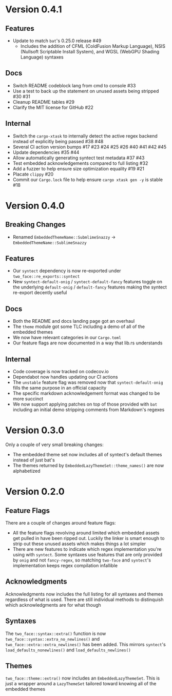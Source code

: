 # Version 0.4.1

## Features

- Update to match `bat`'s 0.25.0 release #49
  - Includes the addition of CFML (ColdFusion Markup Language), NSIS (Nullsoft
    Scriptable Install System), and WGSL (WebGPU Shading Language) syntaxes

## Docs

- Switch README codeblock lang from cmd to console #33
- Use a test to back up the statement on unused assets being stripped #30 #31
- Cleanup README tables #29
- Clarify the MIT license for GitHub #22

## Internal

- Switch the `cargo-xtask` to internally detect the active regex backend instead
  of explicitly being passed #38 #48
- Several CI action version bumps #17 #23 #24 #25 #26 #40 #41 #42 #45
- Update dependencies #35 #44
- Allow automatically generating syntect test metadata #37 #43
- Test embedded acknowledgements compared to full listing #32
- Add a fuzzer to help ensure size optimization equality #19 #21
- Placate `clippy` #20
- Commit our `Cargo.lock` file to help ensure `cargo xtask gen -y` is stable #18

# Version 0.4.0

## Breaking Changes

- Renamed `EmbeddedThemeName::SubmlimeSnazzy` ->
  `EmbeddedThemeName::SublimeSnazzy`

## Features

- Our `syntect` dependency is now re-exported under `two_face::re_exports::syntect`
- New `syntect-default-onig` / `syntect-default-fancy` features toggle on the
  underlying `default-onig` / `default-fancy` features making the syntect
  re-export decently useful

## Docs

- Both the README and docs landing page got an overhaul
- The `theme` module got some TLC including a demo of all of the embedded themes
- We now have relevant categories in our `Cargo.toml`
- Our feature flags are now documented in a way that lib.rs understands

## Internal

- Code coverage is now tracked on codecov.io
- Dependabot now handles updating our CI actions
- The `unstable` feature flag was removed now that `syntect-default-onig` fills
  the same purpose in an official capacity
- The specific markdown acknowledgement format was changed to be more succinct
- We now support applying patches on top of those provided with `bat` including
  an initial demo stripping comments from Markdown's regexes

# Version 0.3.0

Only a couple of very small breaking changes:

- The embedded theme set now includes all of syntect's default themes instead of
  just bat's
- The themes returned by `EmbeddedLazyThemeSet::theme_names()` are now
  alphabetized

# Version 0.2.0

## Feature Flags

There are a couple of changes around feature flags:

- All the feature flags revolving around limited which embedded assets get
  pulled in have been ripped out. Luckily the linker is smart enough to strip
  out these unused assets which makes things a lot simpler
- There are new features to indicate which regex implementation you're using
  with `syntect`. Some syntaxes use features that are only provided by `onig`
  and not `fancy-regex`, so matching `two-face` and `syntect`'s implementation
  keeps regex compilation infallible

## Acknowledgments

Acknowledgments now includes the full listing for all syntaxes and themes
regardless of what is used. There are still individual methods to distinquish
which acknowledgments are for what though

## Syntaxes

The `two_face::syntax::extra()` function is now
`two_face::syntax::extra_no_newlines()` and `two_face::extra::extra_newlines()`
has been added. This mirrors `syntect`'s `load_defaults_nonewlines()` and
`load_defaults_newlines()`

## Themes

`two_face::theme::extra()` now includes an `EmbeddedLazyThemeSet`. This is just
a wrapper around a `LazyThemeSet` tailored toward knowing all of the embedded
themes
